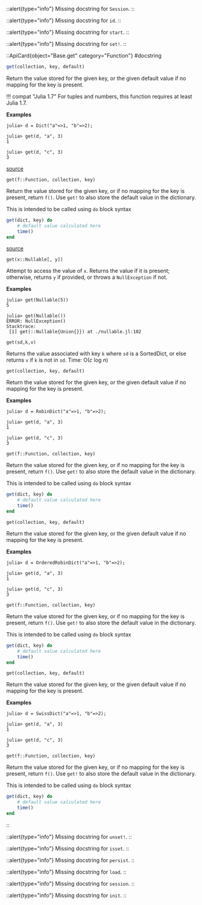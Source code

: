 



::alert{type="info"}
Missing docstring for `Session`. 
::




::alert{type="info"}
Missing docstring for `id`. 
::




::alert{type="info"}
Missing docstring for `start`. 
::




::alert{type="info"}
Missing docstring for `set!`. 
::


::ApiCard{object="Base.get" category="Function"}
#docstring


```julia
get(collection, key, default)
```

Return the value stored for the given key, or the given default value if no mapping for the key is present.

!!! compat "Julia 1.7"
    For tuples and numbers, this function requires at least Julia 1.7.


**Examples**

```julia-repl
julia> d = Dict("a"=>1, "b"=>2);

julia> get(d, "a", 3)
1

julia> get(d, "c", 3)
3
```


<a target='_blank' href='https://github.com/JuliaLang/julia/blob/bed2cd540a11544ed4be381d471bbf590f0b745e/base/dict.jl#L487-L506' class='documenter-source'>source</a><br>


```
get(f::Function, collection, key)
```

Return the value stored for the given key, or if no mapping for the key is present, return `f()`.  Use `get!` to also store the default value in the dictionary.

This is intended to be called using `do` block syntax

```julia
get(dict, key) do
    # default value calculated here
    time()
end
```


<a target='_blank' href='https://github.com/JuliaLang/julia/blob/bed2cd540a11544ed4be381d471bbf590f0b745e/base/dict.jl#L514-L528' class='documenter-source'>source</a><br>


```
get(x::Nullable[, y])
```

Attempt to access the value of `x`. Returns the value if it is present; otherwise, returns `y` if provided, or throws a `NullException` if not.

**Examples**

```julia-repl
julia> get(Nullable(5))
5

julia> get(Nullable())
ERROR: NullException()
Stacktrace:
 [1] get(::Nullable{Union{}}) at ./nullable.jl:102
```


```
get(sd,k,v)
```

Returns the value associated with key `k` where `sd` is a SortedDict, or else returns `v` if `k` is not in `sd`. Time: O(*c* log *n*)


```
get(collection, key, default)
```

Return the value stored for the given key, or the given default value if no mapping for the key is present.

**Examples**

```julia-repl
julia> d = RobinDict("a"=>1, "b"=>2);

julia> get(d, "a", 3)
1

julia> get(d, "c", 3)
3
```


```
get(f::Function, collection, key)
```

Return the value stored for the given key, or if no mapping for the key is present, return `f()`.  Use `get!` to also store the default value in the dictionary.

This is intended to be called using `do` block syntax

```julia
get(dict, key) do
    # default value calculated here
    time()
end
```


```
get(collection, key, default)
```

Return the value stored for the given key, or the given default value if no mapping for the key is present.

**Examples**

```julia-repl
julia> d = OrderedRobinDict("a"=>1, "b"=>2);

julia> get(d, "a", 3)
1

julia> get(d, "c", 3)
3
```


```
get(f::Function, collection, key)
```

Return the value stored for the given key, or if no mapping for the key is present, return `f()`.  Use `get!` to also store the default value in the dictionary.

This is intended to be called using `do` block syntax

```julia
get(dict, key) do
    # default value calculated here
    time()
end
```


```
get(collection, key, default)
```

Return the value stored for the given key, or the given default value if no mapping for the key is present.

**Examples**

```julia-repl
julia> d = SwissDict("a"=>1, "b"=>2);

julia> get(d, "a", 3)
1

julia> get(d, "c", 3)
3
```


```
get(f::Function, collection, key)
```

Return the value stored for the given key, or if no mapping for the key is present, return `f()`.  Use `get!` to also store the default value in the dictionary.

This is intended to be called using `do` block syntax

```julia
get(dict, key) do
    # default value calculated here
    time()
end
```

::


::alert{type="info"}
Missing docstring for `unset!`. 
::




::alert{type="info"}
Missing docstring for `isset`. 
::




::alert{type="info"}
Missing docstring for `persist`. 
::




::alert{type="info"}
Missing docstring for `load`. 
::




::alert{type="info"}
Missing docstring for `session`. 
::




::alert{type="info"}
Missing docstring for `init`. 
::


